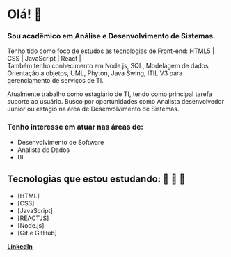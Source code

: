 # Olá! 👋


### Sou acadêmico em Análise e Desenvolvimento de Sistemas.

Tenho tido como foco de estudos as tecnologias de Front-end: HTML5 | CSS | JavaScript | React |  
Também tenho conhecimento em Node.js, SQL, Modelagem de dados, Orientação a objetos, UML, Phyton,
Java Swing, ITIL V3 para gerenciamento de serviços de TI.

Atualmente trabalho como estagiário de TI, tendo como principal tarefa suporte ao usuário. 
Busco por oportunidades como Analista desenvolvedor Júnior ou estágio na área de Desenvolvimento de Sistemas.


### Tenho interesse em atuar nas áreas de:

- Desenvolvimento de Software 
- Analista de Dados
- BI


## Tecnologias que estou estudando:  🚀 🚀 🚀

- [HTML]
- [CSS]
- [JavaScript]
- [REACTJS]
- [Node.js]
- [Git e GitHub]




**[LinkedIn](https://www.linkedin.com/in/fabiooluz/)**


